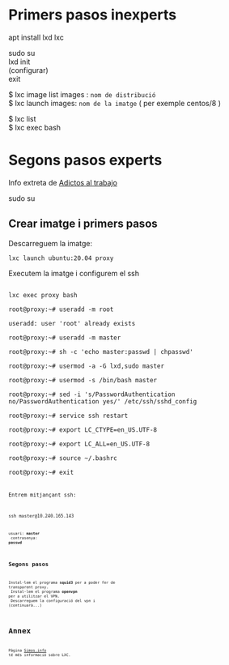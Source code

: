 # Primers pasos inexperts

apt install lxd lxc

sudo su<br />
lxd init<br />
(configurar)<br />
exit

$ lxc image list images : `nom de distribució`<br />
$ lxc launch images: `nom de la imatge` ( per exemple centos/8 )

$ lxc list<br />
$ lxc exec <nom de la imatge descarregada> bash

# Segons pasos experts

Info extreta de [Adictos al trabajo](https://www.adictosaltrabajo.com/2018/07/11/amaras-lxd-por-encima-de-todas-las-cosas/)<br />

sudo su

## Crear imatge i primers pasos

Descarreguem la imatge: <br />

```lxc launch ubuntu:20.04 proxy```

Executem la imatge i configurem el ssh

<code>
lxc exec proxy bash<br />
root@proxy:~# useradd -m root<br />
useradd: user 'root' already exists<br />
root@proxy:~# useradd -m master<br />
root@proxy:~# sh -c 'echo master:passwd | chpasswd'<br />
root@proxy:~# usermod -a -G lxd,sudo master<br />
root@proxy:~# usermod -s /bin/bash master<br />
root@proxy:~# sed -i 's/PasswordAuthentication no/PasswordAuthentication yes/' /etc/ssh/sshd_config<br />
root@proxy:~# service ssh restart<br />
root@proxy:~# export LC_CTYPE=en_US.UTF-8<br />
root@proxy:~# export LC_ALL=en_US.UTF-8<br />
root@proxy:~# source ~/.bashrc<br />
root@proxy:~# exit
<code />

Entrem mitjançant ssh:

<code>
ssh master@10.240.165.143
<code />

usuari: **master**<br />
contrasenya: **passwd**

## Segons pasos

Instal·lem el programa **squid3** per a poder fer de transparent proxy.<br />
Instal·lem el programa **openvpn** per a utilitzar el VPN.<br />
Descarreguem la configuració del vpn i (continuarà...)


# Annex

Pàgina [Simos.info](https://blog.simos.info/how-to-use-the-lxd-proxy-device-to-map-ports-between-the-host-and-the-containers/) té més informació sobre LXC.
